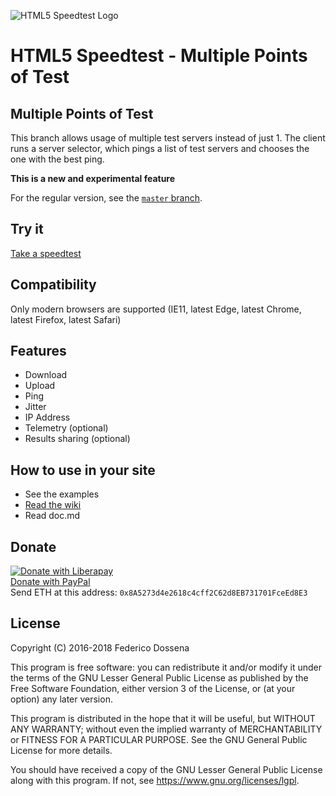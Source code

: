 ![HTML5 Speedtest Logo](https://github.com/adolfintel/speedtest/blob/master/.logo/Readme-Logo.png?raw=true)

# HTML5 Speedtest - Multiple Points of Test

## Multiple Points of Test
This branch allows usage of multiple test servers instead of just 1. The client runs a server selector, which pings a list of test servers and chooses the one with the best ping.

__This is a new and experimental feature__

For the regular version, see the [`master` branch](https://github.com/adolfintel/speedtest).

## Try it
[Take a speedtest](http://speedtest.fdossena.com/mpotdemo)

## Compatibility
Only modern browsers are supported (IE11, latest Edge, latest Chrome, latest Firefox, latest Safari)

## Features
* Download
* Upload
* Ping
* Jitter
* IP Address
* Telemetry (optional)
* Results sharing (optional)

## How to use in your site
* See the examples
* [Read the wiki](https://github.com/adolfintel/speedtest/wiki/Introduction-(MPOT))
* Read doc.md

## Donate
[![Donate with Liberapay](https://liberapay.com/assets/widgets/donate.svg)](https://liberapay.com/fdossena/donate)  
[Donate with PayPal](https://www.paypal.me/sineisochronic)  
Send ETH at this address: ```0x8A5273d4e2618c4cff2C62d8EB731701FceEd8E3```

## License
Copyright (C) 2016-2018 Federico Dossena

This program is free software: you can redistribute it and/or modify
it under the terms of the GNU Lesser General Public License as published by
the Free Software Foundation, either version 3 of the License, or
(at your option) any later version.

This program is distributed in the hope that it will be useful,
but WITHOUT ANY WARRANTY; without even the implied warranty of
MERCHANTABILITY or FITNESS FOR A PARTICULAR PURPOSE.  See the
GNU General Public License for more details.

You should have received a copy of the GNU Lesser General Public License
along with this program.  If not, see <https://www.gnu.org/licenses/lgpl>.

